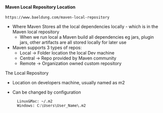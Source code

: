 #### Maven Local Repository Location

    https://www.baeldung.com/maven-local-repository

- Where Maven Stores all the local dependencies locally - which is in the Maven local repository   
    - When we run local a Maven build all dependencies eg jars, plugin jars, other artifacts are all stored locally for later use
- Maven supports 3 types of repos:
    - Local -> Folder location the local Dev machine
    - Central -> Repo provided by Maven community
    - Remote -> Organization owned custom repository

The Local Repository
- Location on developers machine, usually named as m2
- Can be changed by configuration

        Linux&Mac: ~/.m2 
        Windows: C:\Users\User_Name\.m2

